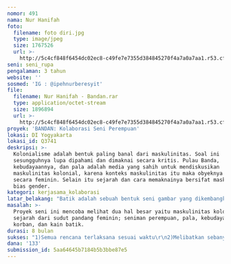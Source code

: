 ```yaml
---
nomor: 491
nama: Nur Hanifah
foto:
  filename: foto diri.jpg
  type: image/jpeg
  size: 1767526
  url: >-
    http://5c4cf848f6454dc02ec8-c49fe7e7355d384845270f4a7a0a7aa1.r53.cf2.rackcdn.com/cf7e6993-daaa-40dd-8fa2-c8ef23b2b29f/foto%20diri.jpg
seni: seni_rupa
pengalaman: 3 tahun
website: ''
sosmed: 'IG : @ipehnurberesyit'
file:
  filename: Nur Hanifah - Bandan.rar
  type: application/octet-stream
  size: 1896894
  url: >-
    http://5c4cf848f6454dc02ec8-c49fe7e7355d384845270f4a7a0a7aa1.r53.cf2.rackcdn.com/372a2b5b-ec84-4ada-b56d-650f9113ddbf/Nur%20Hanifah%20-%20Bandan.rar
proyek: 'BANDAN: Kolaborasi Seni Perempuan'
lokasi: DI Yogyakarta
lokasi_id: Q3741
deskripsi: >-
  Kolonialisme adalah bentuk paling banal dari maskulinitas. Soal ini
  sesungguhnya lupa dipahami dan dimaknai secara kritis. Pulau Banda,
  kebudayaannya, dan pala adalah media yang sahih untuk mendiskusikan
  maskulinitas kolonial, karena konteks maskulinitas itu maka obyeknya dimaknai
  secara feminin. Selain itu sejarah dan cara memaknainya bersifat maskulin dan
  bias gender. 
kategori: kerjasama_kolaborasi
latar_belakang: "Batik adalah sebuah bentuk seni gambar yang dikembangkan di Nusantara sejak ratusan tahun. Teknik gambar yang berupa garis, titik, dan blabaran ini berkembang luas di nusantara. Masing-masing tumbuh dengan ciri sendiri-sendiri.  \r\nGambar sendiri adalah bahasa visual saya. Saya menyukai gambar hitam putih karena jujur sehingga  saya bisa mengeksplorasi tema secara lebih dalam. 2 tahun terakhir ini saya bekerja dengan tema sejarah. Saya tertarik mengulik tentang asal mula kolonialisme dan mempelajari Pulau Banda. Banda seperti kita ketahui bersama adalah asal buah yang menjadi pemicu kolonialisme; Pala. Buah pala inilah yang menyebabkan ribuan orang mati, diperdagangkan sebagai budak, puluhan kerajaan runtuh, dan jutaan orang mendapatkan kekayaan. Pala, yang waktu itu bernilai lebih dari emas adalah berkah sekaligus kutukan. Awal tahun 1621 terjadilah genosida yang dipimpin oleh Jan Pieter Coen, Gubernur Jendral VOC saat itu. Berbagai sumber menyebutkan bagaimana JP Coen telah memerintahkan pemusnahan massal terhadap warga asli Banda. Oleh karena itu sebagai anak muda yang memahami pentingnya nilai buah pala, sebagai pemicu kolonialisme, saya memandang perlu untuk menciptakan sebuah bentuk visual dan media peformatif  untuk mengingatnya. Sebagai seniman visual maka ketika mencari ikatan antara visual dan pertunjukkan maka saya menemukannya pada kain batik; pada busananya.\r\n \r\n"
masalah: >-
  Proyek seni ini mencoba melihat dua hal besar yaitu maskulinitas kolonial dan
  sejarah dari sudut pandang feminin; seniman perempuan, pala, kebudayaan
  korban, dan kain batik.
durasi: 8 bulan
sukses: "1)Semua rencana terlaksana sesuai waktu\r\n2)Melibatkan sebanyak mungkin seniman perempuan\r\n3)Semua seniman perempuan yang terlibat bisa membuat diskripsi kritis tentang isu kolonialisme dan feminisme\r\n4)Mempertautkan berbagai disiplin seni secara sejajar"
dana: '133'
submission_id: 5aa64645b7184b5b3bbe87e5
---
```

